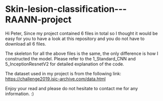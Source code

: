 # Skin-lesion-classification---RAANN-project

Hi Peter,
Since my project contained 6 files in total so I thought it would be easy for you to have a look at this repository and you do not have to download all 6 files. 

The skeleton for all the above files is the same, the only difference is how I constructed the model. 
Please refer to the 1_Standard_CNN and 5_InceptionResnetV2 for detailed explanation of the code. 

The dataset used in my project is from the following link: https://challenge2019.isic-archive.com/data.html

Enjoy your read and please do not hesitate to contact me for any information. :)
